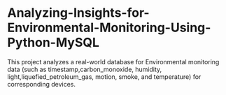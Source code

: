 # Analyzing-Insights-for-Environmental-Monitoring-Using-Python-MySQL
This project analyzes a real-world database for Environmental monitoring data (such as timestamp,carbon_monoxide, humidity, light,liquefied_petroleum_gas, motion, smoke, and temperature) for corresponding devices. 
